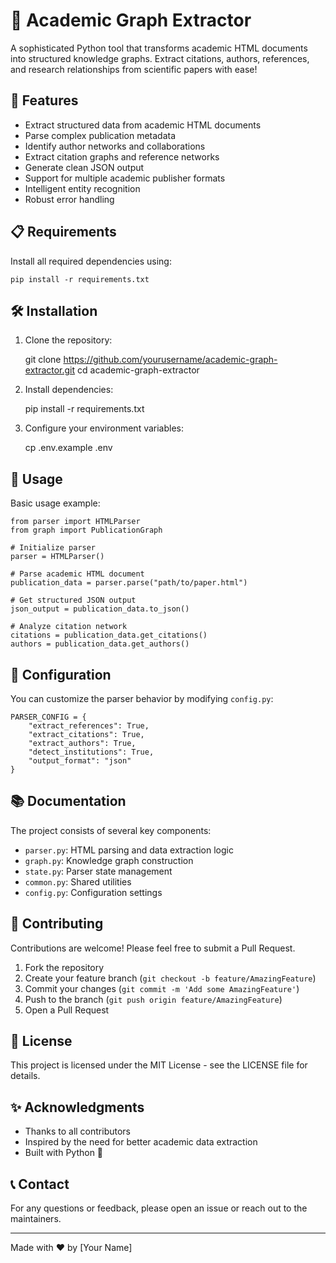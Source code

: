 # 🎯 Academic Graph Extractor

A sophisticated Python tool that transforms academic HTML documents into structured knowledge graphs. Extract citations, authors, references, and research relationships from scientific papers with ease!

## 🚀 Features

- Extract structured data from academic HTML documents
- Parse complex publication metadata
- Identify author networks and collaborations
- Extract citation graphs and reference networks
- Generate clean JSON output
- Support for multiple academic publisher formats
- Intelligent entity recognition
- Robust error handling

## 📋 Requirements

Install all required dependencies using:

    pip install -r requirements.txt

## 🛠️ Installation

1. Clone the repository:

    git clone https://github.com/yourusername/academic-graph-extractor.git
    cd academic-graph-extractor

2. Install dependencies:

    pip install -r requirements.txt

3. Configure your environment variables:

    cp .env.example .env

## 🎯 Usage

Basic usage example:

    from parser import HTMLParser
    from graph import PublicationGraph

    # Initialize parser
    parser = HTMLParser()

    # Parse academic HTML document
    publication_data = parser.parse("path/to/paper.html")

    # Get structured JSON output
    json_output = publication_data.to_json()

    # Analyze citation network
    citations = publication_data.get_citations()
    authors = publication_data.get_authors()

## 🔧 Configuration

You can customize the parser behavior by modifying `config.py`:

    PARSER_CONFIG = {
        "extract_references": True,
        "extract_citations": True,
        "extract_authors": True,
        "detect_institutions": True,
        "output_format": "json"
    }

## 📚 Documentation

The project consists of several key components:

- `parser.py`: HTML parsing and data extraction logic
- `graph.py`: Knowledge graph construction
- `state.py`: Parser state management
- `common.py`: Shared utilities
- `config.py`: Configuration settings

## 🤝 Contributing

Contributions are welcome! Please feel free to submit a Pull Request.

1. Fork the repository
2. Create your feature branch (`git checkout -b feature/AmazingFeature`)
3. Commit your changes (`git commit -m 'Add some AmazingFeature'`)
4. Push to the branch (`git push origin feature/AmazingFeature`)
5. Open a Pull Request

## 📝 License

This project is licensed under the MIT License - see the LICENSE file for details.

## ✨ Acknowledgments

- Thanks to all contributors
- Inspired by the need for better academic data extraction
- Built with Python 🐍

## 📞 Contact

For any questions or feedback, please open an issue or reach out to the maintainers.

---
Made with ❤️ by [Your Name] 